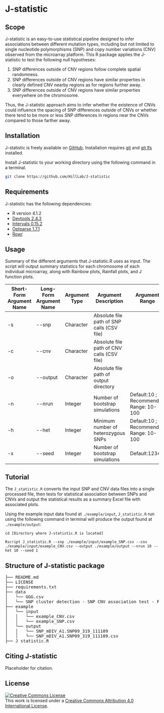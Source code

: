 # J-statistic

## Scope

J-statistic is an easy-to-use statistical pipeline designed to infer associations between different mutation types, including but not limited to single nucleotide polymorphisms (SNP) and copy number variations (CNV) observed from the microarray platform. This R package applies the J-statistic to test the following null hypotheses:

1. SNP differences outside of CNV regions follow complete spatial randomness.
2. SNP differences outside of CNV regions have similar properties in clearly defined CNV nearby regions as for regions further away.
3. SNP differences outside of CNV regions have similar properties everywhere on the chromosome.

Thus, the J-statistic approach aims to infer whether the existence of CNVs could influence the spacing of SNP differences outside of CNVs or whether there tend to be more or less SNP differences in regions near the CNVs compared to those farther away. 

## Installation

J-statistic is freely available on [GitHub](https://github.com/HillLab/J-statistic). Installation requires [git](https://git-scm.com/) and [git lfs](https://git-lfs.github.com/) installed. 

Install J-statistic to your working directory using the following command in a terminal.

```sh
git clone https://github.com/HillLab/J-statistic
```

## Requirements

J-statistic has the following dependencies:
- R version 4.1.2
- [Devtools 2.4.3](https://cran.r-project.org/web/packages/devtools/index.html)
- [Intervals 0.15.2](https://cran.r-project.org/web/packages/intervals/index.html)
- [Optparse 1.7.1](https://cran.r-project.org/web/packages/optparse/index.html)
- [Rowr](https://github.com/cvarrichio/rowr)

## Usage

Summary of the different arguments that J-statistic.R uses as input. The script will output summary statistics for each chromosome of each individual microarray, along with Rainbow plots, Rainfall plots, and J function plots.

Short-Form Argument Name| Long-Form Argument Name| Argument Type | Argument Description | Argument Range 
--- | --- | --- | --- | ---
-s | --snp | Character | Absolute file path of SNP calls (CSV file) |
-c | --cnv | Character | Absolute file path of CNV calls (CSV file) |  
-o | --output | Character | Absolute file path of output directory |  
-n | --nrun | Integer | Number of bootstrap simulations |  Default:10 ; Recommended Range: 10-100
-h | --het | Integer | Minimum number of heterozygous SNPs |  Default:10 ; Recommended Range: 10-100
-x | --seed | Integer | Number of bootstrap simulations |  Default:12345

## Tutorial

The `J_statistic.R` converts the input SNP and CNV data files into a single processed file, then tests for statistical association between SNPs and CNVs and output the statistical results as a summary Excel file with associated plots. 

Using the example input data found at `./example/input`, `J_statistic.R` run using the following command in terminal will produce the output found at `./example/output`:

`cd [Directory where J-statistic.R is located]`

`Rscript J_statistic.R --snp ./example/input/example_SNP.csv --cnv ./example/input/example_CNV.csv --output ./example/output --nrun 10 --het 10 --seed 1`

## Structure of J-statistic package
<pre>
├── README.md                                                                     // README. 
├── LICENSE                                                                       // Copy of the Creative Commons Attribution 4.0 License (CC BY). 
├── requirements.txt                                                              // List of package dependencies.   
├── data                                                                          // Directory containing 2 reference datasets. 
│   └── GGG.csv                                                                   // Reference dataset. 
│   └── SNP cluster detection - SNP CNV association test - FUNCTION v4.RData      // Reference dataset. 
├── example                                                                       // Directory containing example input and output files. 
│   └── input                                                                     // Directory containing example input SNP and CNV files. 
│   │   └── example_CNV.csv                                                       // Example SNP file used as input into J-statistic script. 
│   │   └── example_SNP.csv                                                       // Example CNV file used as input into J-statistic script. 
│   └── output                                                                    // Directory containing example output summary statistics and Rainfall, Rainbow, and J function plots. 
│   │   └── SNP_mDIV_A1.SNP09_319_111109                                          // Directory containing summary statistics and plots for one microarray. 
│   │   └── SNP_mDIV_A1.SNP09_319_111109.csv                                      // Processed data combining SNP and CNV input files. 
├── J_statistic.R                                                                 // J-statistic R script. 
</pre>

## Citing J-statistic

Placeholder for citation.

## License

<a rel="license" href="http://creativecommons.org/licenses/by/4.0/"><img alt="Creative Commons License" style="border-width:0" src="https://i.creativecommons.org/l/by/4.0/88x31.png" /></a><br />This work is licensed under a <a rel="license" href="http://creativecommons.org/licenses/by/4.0/">Creative Commons Attribution 4.0 International License</a>.
